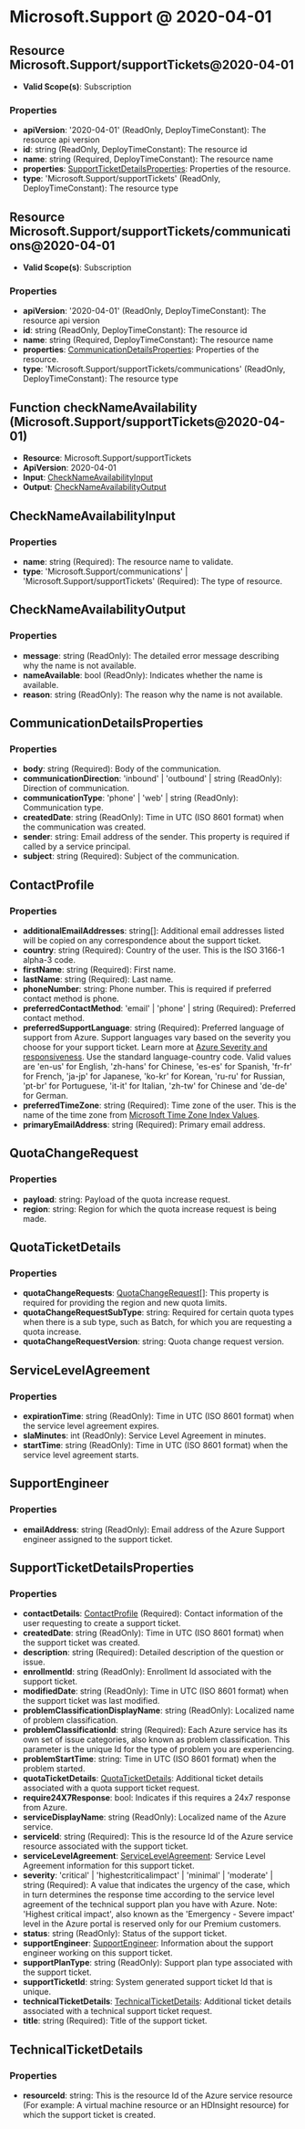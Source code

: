 # Microsoft.Support @ 2020-04-01

## Resource Microsoft.Support/supportTickets@2020-04-01
* **Valid Scope(s)**: Subscription
### Properties
* **apiVersion**: '2020-04-01' (ReadOnly, DeployTimeConstant): The resource api version
* **id**: string (ReadOnly, DeployTimeConstant): The resource id
* **name**: string (Required, DeployTimeConstant): The resource name
* **properties**: [SupportTicketDetailsProperties](#supportticketdetailsproperties): Properties of the resource.
* **type**: 'Microsoft.Support/supportTickets' (ReadOnly, DeployTimeConstant): The resource type

## Resource Microsoft.Support/supportTickets/communications@2020-04-01
* **Valid Scope(s)**: Subscription
### Properties
* **apiVersion**: '2020-04-01' (ReadOnly, DeployTimeConstant): The resource api version
* **id**: string (ReadOnly, DeployTimeConstant): The resource id
* **name**: string (Required, DeployTimeConstant): The resource name
* **properties**: [CommunicationDetailsProperties](#communicationdetailsproperties): Properties of the resource.
* **type**: 'Microsoft.Support/supportTickets/communications' (ReadOnly, DeployTimeConstant): The resource type

## Function checkNameAvailability (Microsoft.Support/supportTickets@2020-04-01)
* **Resource**: Microsoft.Support/supportTickets
* **ApiVersion**: 2020-04-01
* **Input**: [CheckNameAvailabilityInput](#checknameavailabilityinput)
* **Output**: [CheckNameAvailabilityOutput](#checknameavailabilityoutput)

## CheckNameAvailabilityInput
### Properties
* **name**: string (Required): The resource name to validate.
* **type**: 'Microsoft.Support/communications' | 'Microsoft.Support/supportTickets' (Required): The type of resource.

## CheckNameAvailabilityOutput
### Properties
* **message**: string (ReadOnly): The detailed error message describing why the name is not available.
* **nameAvailable**: bool (ReadOnly): Indicates whether the name is available.
* **reason**: string (ReadOnly): The reason why the name is not available.

## CommunicationDetailsProperties
### Properties
* **body**: string (Required): Body of the communication.
* **communicationDirection**: 'inbound' | 'outbound' | string (ReadOnly): Direction of communication.
* **communicationType**: 'phone' | 'web' | string (ReadOnly): Communication type.
* **createdDate**: string (ReadOnly): Time in UTC (ISO 8601 format) when the communication was created.
* **sender**: string: Email address of the sender. This property is required if called by a service principal.
* **subject**: string (Required): Subject of the communication.

## ContactProfile
### Properties
* **additionalEmailAddresses**: string[]: Additional email addresses listed will be copied on any correspondence about the support ticket.
* **country**: string (Required): Country of the user. This is the ISO 3166-1 alpha-3 code.
* **firstName**: string (Required): First name.
* **lastName**: string (Required): Last name.
* **phoneNumber**: string: Phone number. This is required if preferred contact method is phone.
* **preferredContactMethod**: 'email' | 'phone' | string (Required): Preferred contact method.
* **preferredSupportLanguage**: string (Required): Preferred language of support from Azure. Support languages vary based on the severity you choose for your support ticket. Learn more at [Azure Severity and responsiveness](https://azure.microsoft.com/support/plans/response). Use the standard language-country code. Valid values are 'en-us' for English, 'zh-hans' for Chinese, 'es-es' for Spanish, 'fr-fr' for French, 'ja-jp' for Japanese, 'ko-kr' for Korean, 'ru-ru' for Russian, 'pt-br' for Portuguese, 'it-it' for Italian, 'zh-tw' for Chinese and 'de-de' for German.
* **preferredTimeZone**: string (Required): Time zone of the user. This is the name of the time zone from [Microsoft Time Zone Index Values](https://support.microsoft.com/help/973627/microsoft-time-zone-index-values).
* **primaryEmailAddress**: string (Required): Primary email address.

## QuotaChangeRequest
### Properties
* **payload**: string: Payload of the quota increase request.
* **region**: string: Region for which the quota increase request is being made.

## QuotaTicketDetails
### Properties
* **quotaChangeRequests**: [QuotaChangeRequest](#quotachangerequest)[]: This property is required for providing the region and new quota limits.
* **quotaChangeRequestSubType**: string: Required for certain quota types when there is a sub type, such as Batch, for which you are requesting a quota increase.
* **quotaChangeRequestVersion**: string: Quota change request version.

## ServiceLevelAgreement
### Properties
* **expirationTime**: string (ReadOnly): Time in UTC (ISO 8601 format) when the service level agreement expires.
* **slaMinutes**: int (ReadOnly): Service Level Agreement in minutes.
* **startTime**: string (ReadOnly): Time in UTC (ISO 8601 format) when the service level agreement starts.

## SupportEngineer
### Properties
* **emailAddress**: string (ReadOnly): Email address of the Azure Support engineer assigned to the support ticket.

## SupportTicketDetailsProperties
### Properties
* **contactDetails**: [ContactProfile](#contactprofile) (Required): Contact information of the user requesting to create a support ticket.
* **createdDate**: string (ReadOnly): Time in UTC (ISO 8601 format) when the support ticket was created.
* **description**: string (Required): Detailed description of the question or issue.
* **enrollmentId**: string (ReadOnly): Enrollment Id associated with the support ticket.
* **modifiedDate**: string (ReadOnly): Time in UTC (ISO 8601 format) when the support ticket was last modified.
* **problemClassificationDisplayName**: string (ReadOnly): Localized name of problem classification.
* **problemClassificationId**: string (Required): Each Azure service has its own set of issue categories, also known as problem classification. This parameter is the unique Id for the type of problem you are experiencing.
* **problemStartTime**: string: Time in UTC (ISO 8601 format) when the problem started.
* **quotaTicketDetails**: [QuotaTicketDetails](#quotaticketdetails): Additional ticket details associated with a quota support ticket request.
* **require24X7Response**: bool: Indicates if this requires a 24x7 response from Azure.
* **serviceDisplayName**: string (ReadOnly): Localized name of the Azure service.
* **serviceId**: string (Required): This is the resource Id of the Azure service resource associated with the support ticket.
* **serviceLevelAgreement**: [ServiceLevelAgreement](#servicelevelagreement): Service Level Agreement information for this support ticket.
* **severity**: 'critical' | 'highestcriticalimpact' | 'minimal' | 'moderate' | string (Required): A value that indicates the urgency of the case, which in turn determines the response time according to the service level agreement of the technical support plan you have with Azure. Note: 'Highest critical impact', also known as the 'Emergency - Severe impact' level in the Azure portal is reserved only for our Premium customers.
* **status**: string (ReadOnly): Status of the support ticket.
* **supportEngineer**: [SupportEngineer](#supportengineer): Information about the support engineer working on this support ticket.
* **supportPlanType**: string (ReadOnly): Support plan type associated with the support ticket.
* **supportTicketId**: string: System generated support ticket Id that is unique.
* **technicalTicketDetails**: [TechnicalTicketDetails](#technicalticketdetails): Additional ticket details associated with a technical support ticket request.
* **title**: string (Required): Title of the support ticket.

## TechnicalTicketDetails
### Properties
* **resourceId**: string: This is the resource Id of the Azure service resource (For example: A virtual machine resource or an HDInsight resource) for which the support ticket is created.


